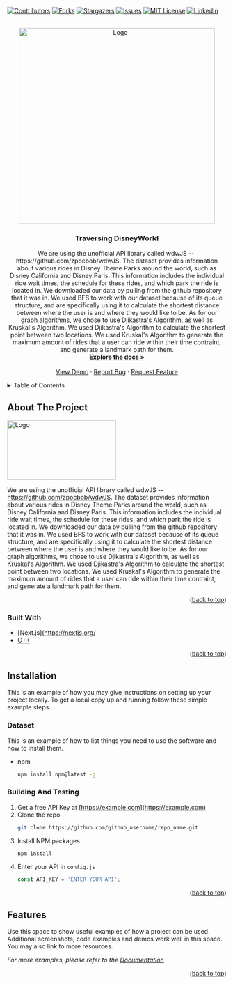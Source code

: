 <div id="top"></div>

[![Contributors][contributors-shield]][contributors-url]
[![Forks][forks-shield]][forks-url]
[![Stargazers][stars-shield]][stars-url]
[![Issues][issues-shield]][issues-url]
[![MIT License][license-shield]][license-url]
[![LinkedIn][linkedin-shield]][linkedin-url]



<!-- PROJECT LOGO -->
<br />
<div align="center">
  <a href="https://github.com/github_username/repo_name">
    <img src="https://cdn1.parksmedia.wdprapps.disney.com/resize/mwImage/1/433/433/75/vision-dam/digital/parks-platform/parks-global-assets/disney-world/0526ZP_1270MS_xak_R2-1x1.jpg?2021-08-05T12:44:38+00:00" alt="Logo" width="450" height="450">
  </a>

<h3 align="center">Traversing DisneyWorld</h3>

  <p align="center">
    We are using the unofficial API library called wdwJS -- ​​https://github.com/zpocbob/wdwJS. The dataset provides information about various rides in Disney Theme Parks around the world, such as Disney California and Disney Paris. This information includes the individual ride wait times, the schedule for these rides, and which park the ride is located in. We downloaded our data by pulling from the github repository that it was in. We used BFS to work with our dataset because of its queue structure, and are specifically using it to calculate the shortest distance between where the user is and where they would like to be. As for our graph algorithms, we chose to use Djikastra's Algorithm, as well as Kruskal's Algorithm. We used Djikastra's Algorithm to calculate the shortest point between two locations. We used Kruskal's Algorithm to generate the maximum amount of rides that a user can ride within their time contraint, and generate a landmark path for them.
    <br />
    <a href="https://github.com/github_username/repo_name"><strong>Explore the docs »</strong></a>
    <br />
    <br />
    <a href="https://github.com/github_username/repo_name">View Demo</a>
    ·
    <a href="https://github.com/github_username/repo_name/issues">Report Bug</a>
    ·
    <a href="https://github.com/github_username/repo_name/issues">Request Feature</a>
  </p>
</div>



<!-- TABLE OF CONTENTS -->
<details>
  <summary>Table of Contents</summary>
  <ol>
    <li>
      <a href="#about-the-project">About The Project</a>
      <ul>
        <li><a href="#built-with">Built With</a></li>
      </ul>
    </li>
    <li>
      <a href="#installation">Installation</a>
    </li>
    <li><a href="#dataset">Dataset</a></li>
    <li><a href="#building-and-testing">Building and Testing</a></li>
    <li><a href="#features">Features</a></li>
  </ol>
</details>



<!-- ABOUT THE PROJECT -->
## About The Project

<img src="ttps://static.wikia.nocookie.net/logopedia/images/3/3b/Walt_Disney_World_2005.svg/revision/latest/scale-to-width-down/250?cb=20190327161304" alt="Logo" width="250" height="137">
<!-- [![h][https://static.wikia.nocookie.net/logopedia/images/3/3b/Walt_Disney_World_2005.svg/revision/latest/scale-to-width-down/250?cb=20190327161304](https://static.wikia.nocookie.net/logopedia/images/3/3b/Walt_Disney_World_2005.svg/revision/latest/scale-to-width-down/250?cb=20190327161304) -->

We are using the unofficial API library called wdwJS -- ​​https://github.com/zpocbob/wdwJS. The dataset provides information about various rides in Disney Theme Parks around the world, such as Disney California and Disney Paris. This information includes the individual ride wait times, the schedule for these rides, and which park the ride is located in. We downloaded our data by pulling from the github repository that it was in. We used BFS to work with our dataset because of its queue structure, and are specifically using it to calculate the shortest distance between where the user is and where they would like to be. As for our graph algorithms, we chose to use Djikastra's Algorithm, as well as Kruskal's Algorithm. We used Djikastra's Algorithm to calculate the shortest point between two locations. We used Kruskal's Algorithm to generate the maximum amount of rides that a user can ride within their time contraint, and generate a landmark path for them.


<p align="right">(<a href="#top">back to top</a>)</p>



### Built With

* [Next.js](https://nextjs.org/
* [C++](https://laravel.com)

<p align="right">(<a href="#top">back to top</a>)</p>



<!-- GETTING STARTED -->
## Installation

This is an example of how you may give instructions on setting up your project locally.
To get a local copy up and running follow these simple example steps.

### Dataset

This is an example of how to list things you need to use the software and how to install them.
* npm
  ```sh
  npm install npm@latest -g
  ```

### Building And Testing

1. Get a free API Key at [https://example.com](https://example.com)
2. Clone the repo
   ```sh
   git clone https://github.com/github_username/repo_name.git
   ```
3. Install NPM packages
   ```sh
   npm install
   ```
4. Enter your API in `config.js`
   ```js
   const API_KEY = 'ENTER YOUR API';
   ```

<p align="right">(<a href="#top">back to top</a>)</p>



<!-- USAGE EXAMPLES -->
## Features

Use this space to show useful examples of how a project can be used. Additional screenshots, code examples and demos work well in this space. You may also link to more resources.

_For more examples, please refer to the [Documentation](https://example.com)_

<p align="right">(<a href="#top">back to top</a>)</p>






<!-- MARKDOWN LINKS & IMAGES -->
<!-- https://www.markdownguide.org/basic-syntax/#reference-style-links -->
[contributors-shield]: https://img.shields.io/github/contributors/github_username/repo_name.svg?style=for-the-badge
[contributors-url]: https://github.com/github_username/repo_name/graphs/contributors
[forks-shield]: https://img.shields.io/github/forks/github_username/repo_name.svg?style=for-the-badge
[forks-url]: https://github.com/github_username/repo_name/network/members
[stars-shield]: https://img.shields.io/github/stars/github_username/repo_name.svg?style=for-the-badge
[stars-url]: https://github.com/github_username/repo_name/stargazers
[issues-shield]: https://img.shields.io/github/issues/github_username/repo_name.svg?style=for-the-badge
[issues-url]: https://github.com/github_username/repo_name/issues
[license-shield]: https://img.shields.io/github/license/github_username/repo_name.svg?style=for-the-badge
[license-url]: https://github.com/github_username/repo_name/blob/master/LICENSE.txt
[linkedin-shield]: https://img.shields.io/badge/-LinkedIn-black.svg?style=for-the-badge&logo=linkedin&colorB=555
[linkedin-url]: https://linkedin.com/in/linkedin_username
[product-screenshot]: images/screenshot.png
